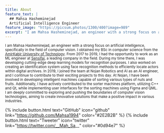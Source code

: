 ```yaml
---
title: About
feature_text: |
  ## Mahsa Hasheminejad
  Artificial Intelligence Engineer
feature_image: "https://picsum.photos/1300/400?image=989"
excerpt: "I am Mahsa Hasheminejad, an engineer with a strong focus on artificial intelligence, specifically in the field of computer vision."
---
```


<small>I am Mahsa Hasheminejad, an engineer with a strong focus on artificial intelligence, specifically in the field of computer vision. I obtained my BSc in computer science from the [AmirKabir University of Technology](https://aut.ac.ir/en).
From 2017 to 2019, I had the opportunity to work as an ML engineer at [Sensifai](https://sensifai.com/), a leading company in the field. During my time there, I was developing cutting-edge deep learning models for recognition purposes. I also worked on creating an identification system using face recognition methods to efficiently locate actors within digital archives.
In 2019, I joined the team at Nojan Robotics and AI as an AI engineer, and I continue to contribute to their exciting projects to this day. At Nojan, I have been involved in developing intelligent machines capable of sorting various types of nuts and fruits. Additionally, I have actively contributed to the sorter machines platform, utilizing C++ and Qt, while implementing user interfaces for the sorting machines using Figma and QML.
I am deeply committed to exploring and pushing the boundaries of computer vision technologies, aiming to create innovative solutions that make a positive impact in various industries.</small>



{% include button.html text="GitHub" icon="github" link="https://github.com/Mahsa1994" color="#2E2B2B" %} {% include button.html text="Tweeter" icon="twitter" link="https://twitter.com/__Mah_Sa__" color="#0d94e7" %}


